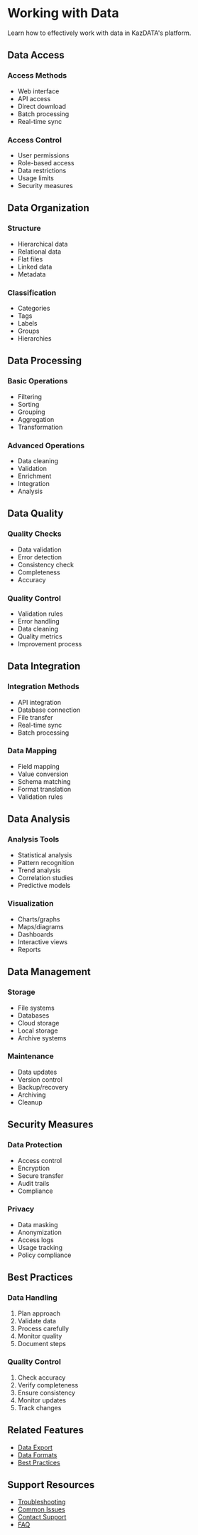 # Working with Data

Learn how to effectively work with data in KazDATA's platform.

## Data Access

### Access Methods
- Web interface
- API access
- Direct download
- Batch processing
- Real-time sync

### Access Control
- User permissions
- Role-based access
- Data restrictions
- Usage limits
- Security measures

## Data Organization

### Structure
- Hierarchical data
- Relational data
- Flat files
- Linked data
- Metadata

### Classification
- Categories
- Tags
- Labels
- Groups
- Hierarchies

## Data Processing

### Basic Operations
- Filtering
- Sorting
- Grouping
- Aggregation
- Transformation

### Advanced Operations
- Data cleaning
- Validation
- Enrichment
- Integration
- Analysis

## Data Quality

### Quality Checks
- Data validation
- Error detection
- Consistency check
- Completeness
- Accuracy

### Quality Control
- Validation rules
- Error handling
- Data cleaning
- Quality metrics
- Improvement process

## Data Integration

### Integration Methods
- API integration
- Database connection
- File transfer
- Real-time sync
- Batch processing

### Data Mapping
- Field mapping
- Value conversion
- Schema matching
- Format translation
- Validation rules

## Data Analysis

### Analysis Tools
- Statistical analysis
- Pattern recognition
- Trend analysis
- Correlation studies
- Predictive models

### Visualization
- Charts/graphs
- Maps/diagrams
- Dashboards
- Interactive views
- Reports

## Data Management

### Storage
- File systems
- Databases
- Cloud storage
- Local storage
- Archive systems

### Maintenance
- Data updates
- Version control
- Backup/recovery
- Archiving
- Cleanup

## Security Measures

### Data Protection
- Access control
- Encryption
- Secure transfer
- Audit trails
- Compliance

### Privacy
- Data masking
- Anonymization
- Access logs
- Usage tracking
- Policy compliance

## Best Practices

### Data Handling
1. Plan approach
2. Validate data
3. Process carefully
4. Monitor quality
5. Document steps

### Quality Control
1. Check accuracy
2. Verify completeness
3. Ensure consistency
4. Monitor updates
5. Track changes

## Related Features

- [Data Export](export.md)
- [Data Formats](formats.md)
- [Best Practices](best-practices.md)

## Support Resources

- [Troubleshooting](../support/troubleshooting.md)
- [Common Issues](../support/issues.md)
- [Contact Support](../support/contact.md)
- [FAQ](../getting-started/faq.md)
